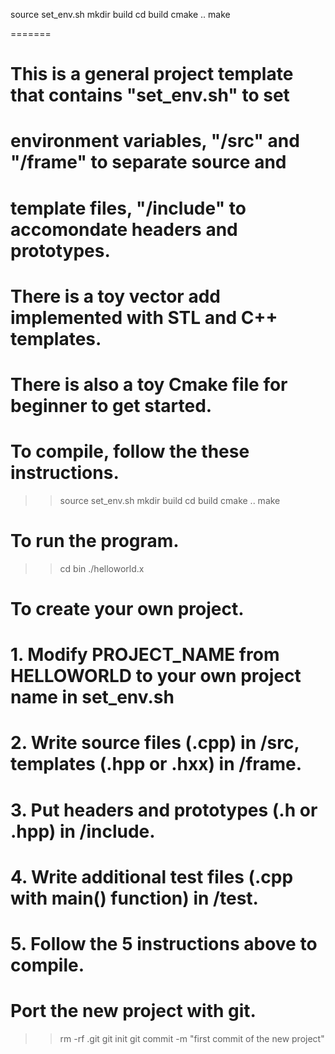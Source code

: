 source set_env.sh
mkdir build
cd build
cmake ..
make

=======
# This is a general project template that contains "set_env.sh" to set
# environment variables, "/src" and "/frame" to separate source and
# template files, "/include" to accomondate headers and prototypes.
# There is a toy vector add implemented with STL and C++ templates.
# There is also a toy Cmake file for beginner to get started.

# To compile, follow the these instructions.

>> source set_env.sh
>> mkdir build
>> cd build
>> cmake ..
>> make

# To run the program.

>> cd bin
>> ./helloworld.x

# To create your own project.
#
# 1. Modify PROJECT_NAME from HELLOWORLD to your own project name in set_env.sh
# 2. Write source files (.cpp) in /src, templates (.hpp or .hxx) in /frame.
# 3. Put headers and prototypes (.h or .hpp) in /include.
# 4. Write additional test files (.cpp with main() function) in /test.
# 5. Follow the 5 instructions above to compile.

# Port the new project with git.

>> rm -rf .git
>> git init
>> git commit -m "first commit of the new project"
